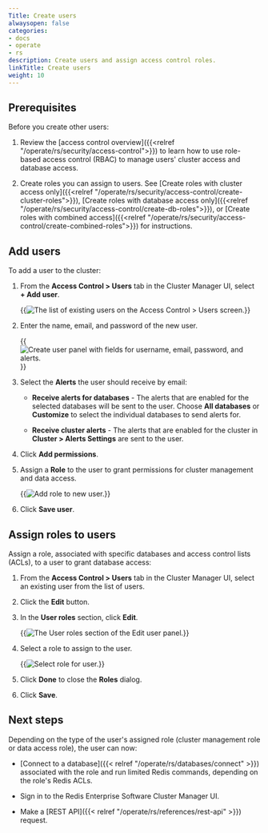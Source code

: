 ```yaml
---
Title: Create users
alwaysopen: false
categories:
- docs
- operate
- rs
description: Create users and assign access control roles.
linkTitle: Create users
weight: 10
---
```


## Prerequisites

Before you create other users:

1. Review the [access control overview]({{<relref "/operate/rs/security/access-control">}}) to learn how to use role-based access control (RBAC) to manage users' cluster access and database access.

1. Create roles you can assign to users. See [Create roles with cluster access only]({{<relref "/operate/rs/security/access-control/create-cluster-roles">}}), [Create roles with database access only]({{<relref "/operate/rs/security/access-control/create-db-roles">}}), or [Create roles with combined access]({{<relref "/operate/rs/security/access-control/create-combined-roles">}}) for instructions.

## Add users

To add a user to the cluster:

1. From the **Access Control > Users** tab in the Cluster Manager UI, select **+ Add user**.

    {{<image filename="images/rs/screenshots/access-control/7-22-updates/users-screen.png" alt="The list of existing users on the Access Control > Users screen.">}}

1. Enter the name, email, and password of the new user.

    {{<image filename="images/rs/screenshots/access-control/7-22-updates/create-user-panel.png" alt="Create user panel with fields for username, email, password, and alerts.">}}

1. Select the **Alerts** the user should receive by email:

    - **Receive alerts for databases** - The alerts that are enabled for the selected databases will be sent to the user. Choose **All databases** or **Customize** to select the individual databases to send alerts for.
    
    - **Receive cluster alerts** - The alerts that are enabled for the cluster in **Cluster > Alerts Settings** are sent to the user.

1. Click **Add permissions**.

1. Assign a **Role** to the user to grant permissions for cluster management and data access.

    {{<image filename="images/rs/screenshots/access-control/7-22-updates/create-user-role-select.png" alt="Add role to new user." >}}

1. Click **Save user**.

## Assign roles to users

Assign a role, associated with specific databases and access control lists (ACLs), to a user to grant database access:

1. From the **Access Control > Users** tab in the Cluster Manager UI, select an existing user from the list of users.

1. Click the **Edit** button.

1. In the **User roles** section, click **Edit**.

    {{<image filename="images/rs/screenshots/access-control/7-22-updates/edit-user-roles.png" alt="The User roles section of the Edit user panel." >}}

1. Select a role to assign to the user.

    {{<image filename="images/rs/screenshots/access-control/7-22-updates/edit-user-select-role.png" alt="Select role for user." >}}

1. Click **Done** to close the **Roles** dialog.

1. Click **Save**.

## Next steps

Depending on the type of the user's assigned role (cluster management role or data access role), the user can now:

- [Connect to a database]({{< relref "/operate/rs/databases/connect" >}}) associated with the role and run limited Redis commands, depending on the role's Redis ACLs.

- Sign in to the Redis Enterprise Software Cluster Manager UI.

- Make a [REST API]({{< relref "/operate/rs/references/rest-api" >}}) request.
